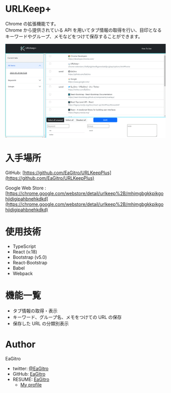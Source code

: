 # URLKeep+

Chrome の拡張機能です。      
Chrome から提供されている API を用いてタブ情報の取得を行い、目印となるキーワードやグループ、メモなどをつけて保存することができます。

![Screen capture 01](./dist/doc/img/capture01.GIF)

# 入手場所

GitHub: [https://github.com/EaGitro/URLKeepPlus](https://github.com/EaGitro/URLKeepPlus)

Google Web Store : [https://chrome.google.com/webstore/detail/urlkeep%2B/mhjmgbgkkpikgohjidjgipahbnehkdkd](https://chrome.google.com/webstore/detail/urlkeep%2B/mhjmgbgkkpikgohjidjgipahbnehkdkd)


# 使用技術

* TypeScript 
* React (v.18)
* Bootstrap (v5.0)
* React-Bootstrap
* Babel
* Webpack

# 機能一覧

* タブ情報の取得・表示
* キーワード、グループ名、メモをつけての URL の保存
* 保存した URL の分類別表示


# Author

EaGitro

* twitter: [@EaGitro](https://twitter.com/EaGitro)
* GitHub: [EaGitro](https://github.com/EaGitro)
* RESUME: [EaGitro](https://www.resume.id/ea_gitro)
    * [My profile](https://www.resume.id/works/1ee6c9c7c271dcc1)